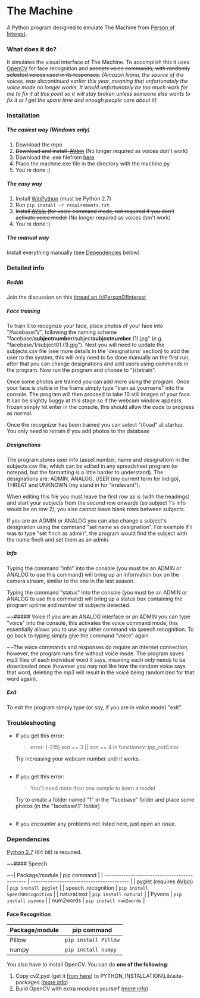 # The Machine
A Python program designed to emulate The Machine from [Person of Interest](http://www.imdb.com/title/tt1839578/?ref_=nv_sr_1).

### What does it do?
It simulates the visual interface of The Machine. To accomplish this it uses [OpenCV](http://opencv.org/) for face recognition and ~~accepts voice commands, with randomly selected voices used in its responses.~~ *(Amazon Ivona, the source of the voices, was discontinued earlier this year, meaning that unfortunately the voice mode no longer works. It would unfortunately be too much work for me to fix it at this point so it will stay broken unless someone else wants to fix it or I get the spare time and enough people care about it)*

### Installation
##### The easiest way (Windows only)
1. Download the repo 
2. ~~Download and install  [AVbin](http://avbin.github.io/)~~ (No longer required as voices don't work)
3. Download the .exe filefrom [here](https://drive.google.com/file/d/0B_8BvSoNTOu6cTFCcXozQjU3Y1U/view?usp=sharing)
4. Place the machine.exe file in the directory with the machine.py
5. You're done :)

##### The easy way
1. Install [WinPython](https://sourceforge.net/projects/winpython/files/)  (must be Python 2.7)
2. Run `pip install -r requirements.txt`  
3. ~~Install [AVbin](http://avbin.github.io/) (for voice command mode, not required if you don't activate voice mode)~~ (No longer required as voices don't work)
4. You're done :)  

##### The manual way
Install everything manually (see [Dependencies](https://github.com/Jo-Dan/The-Machine/blob/master/README.md#dependencies) below)

### Detailed info
##### Reddit
Join the discussion on this [thread on /r/PersonOfInterest](https://www.reddit.com/r/PersonOfInterest/comments/4suknb/the_machine_program_python/)

##### Face training
To train it to recognize your face, place photos of your face into "/facebase/1/", following the naming scheme "facebase/**subjectnumber**/subject**subjectnumber**.(1).jpg" (e.g. "facebase/1/subject01.(1).jpg"). Next you will need to update the subjects.csv file (see more details in the 'designations' section) to add the user to the system, this will only need to be done manually on the first run, after that you can change designations and add users using commands in the program. 
 Now run the program and choose to "(r)etrain". 

Once some photos are trained you can add more using the program. Once your face is visible in the frame simply type "train as yourname" into the console. The program will then proceed to take 10 still images of your face. It can be slightly buggy at this stage so if the webcam window appears frozen simply hit enter in the console, this should allow the code to progress as normal.

Once the recognizer has been trained you can select "(l)oad" at startup. You only need to retrain if you add photos to the database

##### Designations
The program stores user info (asset number, name and designation) in the subjects.csv file, which can be edited in any spreadsheet program (or notepad, but the formatting is a little harder to understand). The designations are: ADMIN, ANALOG, USER (my current term for indigo), THREAT and UNKNOWN (my stand in for "irrelevant").

When editing this file you must leave the first row as is (with the headings) and start your subjects from the second row onwards (so subject 1's info would be on row 2), you also cannot leave blank rows between subjects. 

If you are an ADMIN or ANALOG you can also change a subject's designation using the command "set name as designation". For example if I was to type "set finch as admin", the program would find the subject with the name finch and set them as an admin.

##### Info
Typing the command "info" into the console (you must be an ADMIN or ANALOG to use this command) will bring up an information box on the camera stream, similar to the one in the last season.

Typing the command "status" into the console (you must be an ADMIN or ANALOG to use this command) will bring up a status box containing the program uptime and number of subjects detected.

~~##### Voice
If you are an ANALOG interface or an ADMIN you can type "voice" into the console, this activates the voice command mode, this essentially allows you to use any other command via speech recognition. To go back to typing simply give the command "voice" again.

~~The voice commands and responses do require an internet connection, however, the program runs fine without voice mode. The program saves mp3 files of each individual word it says, meaning each only needs to be downloaded once (however you may not like how the random voice says that word, deleting the mp3 will result in the voice being randomized for that word again).

##### Exit
To exit the program simply type (or say, if you are in voice mode) "exit".

### Troubleshooting

- If you get this error:
  > error: (-215) scn == 3 || scn == 4 in functioncv::ipp_cvtColor  
  
  Try increasing your webcam number until it works.  
&nbsp;
- If you get this error:
  > You'll need more than one sample to learn a model  

  Try to create a folder named "1" in the "facebase" folder and place some photos (in the "facebase\1" folder)  
&nbsp;
- If you encounter any problems not listed here, just open an issue.

### Dependencies
[Python 2.7](https://www.python.org/download/releases/2.7/) (64 bit) is required.

~~#### Speech

~~| Package/module 								| pip command 								|
| --------------------------------------------- | ----------------------------------------- |
| pyglet (requires [AVbin](http://avbin.github.io/)) 	| `pip install pyglet` 						|
| speech_recognition 							| `pip install SpeechRecognition` 			|
| natural.text 									| `pip install natural` 					|
| Pyvona 										| `pip install pyvona` 						|
| num2words 									| `pip install num2words` 					|

#### Face Recognition

| Package/module 								| pip command 								|
| --------------------------------------------- | ----------------------------------------- |
| Pillow 										| `pip install Pillow` 						|
| numpy 										| `pip install numpy` 						|

You also have to install OpenCV. You can do **one of the following**:  
1. Copy cv2.pyd (get it [from here](https://drive.google.com/file/d/0B_8BvSoNTOu6bFVZQVJ4dmxsZzQ/view?usp=sharing)) to PYTHON_INSTALLATION\Lib\site-packages ([more info](http://docs.opencv.org/3.1.0/d5/de5/tutorial_py_setup_in_windows.html))  
2. Build OpenCV with extra modules yourself ([more info](https://github.com/opencv/opencv_contrib))
